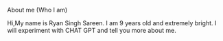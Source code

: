 
About me
(Who I am)


Hi,My name is Ryan Singh Sareen. I am 9 years old and extremely bright.
I will experiment with CHAT GPT and tell you more about me.
